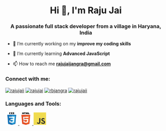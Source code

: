 <h1 align="center">Hi 👋, I'm Raju Jai</h1>
<h3 align="center">A passionate full stack developer from a village in Haryana, India</h3>

- 🔭 I’m currently working on my **improve my coding skills**

- 🌱 I’m currently learning **Advanced JavaScript**

- 📫 How to reach me **rajujaijangra@gmail.com**

<h3 align="left">Connect with me:</h3>
<p align="left">
<a href="https://twitter.com/rajujaii" target="blank"><img align="center" src="https://raw.githubusercontent.com/rahuldkjain/github-profile-readme-generator/master/src/images/icons/Social/twitter.svg" alt="rajujaii" height="30" width="40" /></a>
<a href="https://www.linkedin.com/in/raju-jai/" target="blank"><img align="center" src="https://raw.githubusercontent.com/rahuldkjain/github-profile-readme-generator/master/src/images/icons/Social/linked-in-alt.svg" alt="rajujai" height="30" width="40" /></a>
<a href="https://www.facebook.com/jangrarb" target="blank"><img align="center" src="https://raw.githubusercontent.com/rahuldkjain/github-profile-readme-generator/master/src/images/icons/Social/facebook.svg" alt="rbjangra" height="30" width="40" /></a>
<a href="https://instagram.com/rajujaii" target="blank"><img align="center" src="https://raw.githubusercontent.com/rahuldkjain/github-profile-readme-generator/master/src/images/icons/Social/instagram.svg" alt="rajujaii" height="30" width="40" /></a>
</p>

<h3 align="left">Languages and Tools:</h3>
<p align="left"> <a href="https://www.w3schools.com/css/" target="_blank"> <img src="https://raw.githubusercontent.com/devicons/devicon/master/icons/css3/css3-original-wordmark.svg" alt="css3" width="40" height="40"/> </a> <a href="https://www.w3.org/html/" target="_blank"> <img src="https://raw.githubusercontent.com/devicons/devicon/master/icons/html5/html5-original-wordmark.svg" alt="html5" width="40" height="40"/> </a> <a href="https://developer.mozilla.org/en-US/docs/Web/JavaScript" target="_blank"> <img src="https://raw.githubusercontent.com/devicons/devicon/master/icons/javascript/javascript-original.svg" alt="javascript" width="40" height="40"/> </a> </p>
